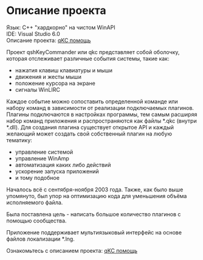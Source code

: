 # Описание проекта

Язык: C++ "хардкорно" на чистом WinAPI  
IDE: Visual Studio 6.0  
Описание проекта: [qKC помощь](http://pavelquash.github.io/qkc/)

Проект qshKeyCommander или qkc представляет собой оболочку, которая отслеживает различные события системы, такие как:
* нажатия клавиш клавиатуры и мыши
* движения и жесты мыши
* положение курсора на экране
* сигналы WinLIRC

Каждое событие можно сопоставить определенной команде или набору команд в зависимости от реализации подключаемых плагинов. Плагины подключаются в настройках программы, тем самым расширяя набор команд приложения и распространяются как файлы *.qkc (внутри *.dll). Для создания плагина существует открытое API и каждый желающий может создать свой собственный плагин на любую тематику:

- управление системой
- управление WinAmp
- автоматизация каких либо действий
- ускорение запуска приложений
- и тому подобное

Началось всё с сентября-ноября 2003 года. Также, как было выше упомянуто, был упор на оптимизацию кода для уменьшения объёма исполняемого файла.

Была поставлена цель - написать большое количество плагинов с помощью сообщества.

Приложение поддерживает мультиязыковый интерфейс на основе файлов локализации *.lng.

Ознакомьтесь с описанием проекта: [qKC помощь](http://pavelquash.github.io/qkc/)
